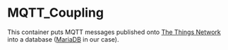 # MQTT_Coupling

This container puts MQTT messages published onto [The Things Network](https://www.thethingsnetwork.org/) into a database ([MariaDB](https://mariadb.org/) in our case).